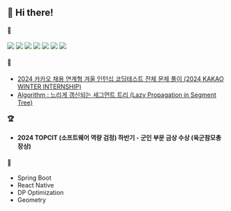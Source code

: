 ## 👋 Hi there!

#### 🔧

<img src="https://img.shields.io/badge/C-A8B9CC?style=for-the-badge&logo=c&logoColor=black"> <img src="https://img.shields.io/badge/C++-00599C?style=for-the-badge&logo=cplusplus&logoColor=black">
<img src="https://img.shields.io/badge/Python-3776AB?style=for-the-badge&logo=python&logoColor=black">
<img src="https://img.shields.io/badge/Java-FF4438?style=for-the-badge&logo=java&logoColor=black">
<img src="https://img.shields.io/badge/HTML-E34F26?style=for-the-badge&logo=html5&logoColor=black">
<img src="https://img.shields.io/badge/CSS-1572B6?style=for-the-badge&logo=css3&logoColor=black">
<img src="https://img.shields.io/badge/JavaScript-F7DF1E?style=for-the-badge&logo=javascript&logoColor=black">

#### 📄
- [2024 카카오 채용 연계형 겨울 인턴십 코딩테스트 전체 문제 풀이 (2024 KAKAO WINTER INTERNSHIP)](https://readytojoin.tistory.com/entry/%ED%94%84%EB%A1%9C%EA%B7%B8%EB%9E%98%EB%A8%B8%EC%8A%A4-2024-KAKAO-WINTER-INTERNSHIP-%EC%A0%84%EC%B2%B4-%EB%AC%B8%EC%A0%9C-%ED%92%80%EC%9D%B4)
- [Algorithm : 느리게 갱신되는 세그먼트 트리 (Lazy Propagation in Segment Tree)](https://readytojoin.tistory.com/entry/Algorithm-Lazy-Propagation-in-Segment-Tree)

#### 🏆
- **2024 TOPCIT (소프트웨어 역량 검정) 하반기 - 군인 부문 금상 수상 (육군참모총장상)**

#### 👀
- Spring Boot
- React Native
- DP Optimization
- Geometry

